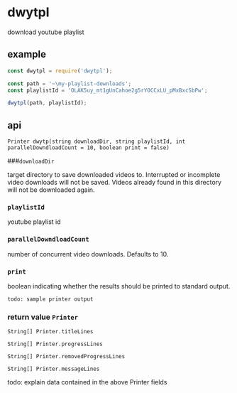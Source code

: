 # dwytpl

download youtube playlist

## example

```js
const dwytpl = require('dwytpl');

const path = '~\my-playlist-downloads';
const playlistId = 'OLAK5uy_mt1gUnCahoe2g5rYOCCxLU_pMxBxcSbPw';

dwytpl(path, playlistId);
```

## api

`Printer dwytp(string downloadDir, string playlistId, int parallelDowndloadCount = 10, boolean print = false)`

###`downloadDir` 

target directory to save downloaded videos to. Interrupted or incomplete video downloads will not be saved. Videos already found in this directory will not be downloaded again. 

### `playlistId`

youtube playlist id

### `parallelDowndloadCount`

number of concurrent video downloads. Defaults to 10.

### `print`

boolean indicating whether the results should be printed to standard output.

```
todo: sample printer output
```

### return value `Printer`

`String[] Printer.titleLines`

`String[] Printer.progressLines`

`String[] Printer.removedProgressLines`

`String[] Printer.messageLines`

todo: explain data contained in the above Printer fields